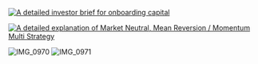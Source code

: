 [![A detailed investor brief for onboarding capital](UMD_external_work_preview.png)](UMD%20external%20work.pdf)

[![A detailed explanation of Market Neutral, Mean Reversion / Momentum Multi Strategy](UMD_external_work_preview2.png)](UMD%20external%20work.pdf)


![IMG_0970](https://github.com/user-attachments/assets/2ccffff0-e91f-43ff-9951-75ac39d45405)
![IMG_0971](https://github.com/user-attachments/assets/b3f7c411-d5f1-48d0-88fd-008b7e9c0ef5)
